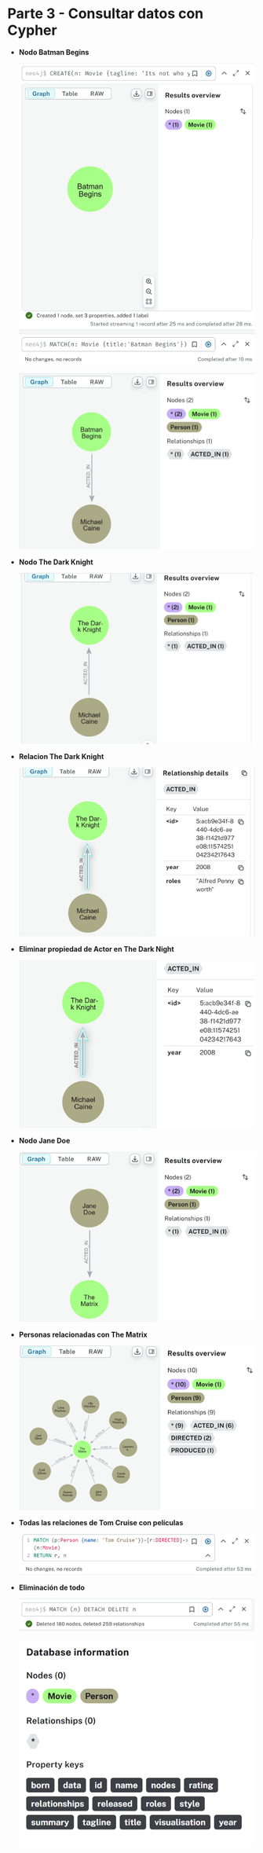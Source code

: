 # Parte 3 - Consultar datos con Cypher

- **Nodo Batman Begins**

  ![Busqueda y creación de nodo Batman Begins](./images/parte3_Inciso1_A.png)

  ![Creacion relacion con Batman Begins](./images/parte3_Inciso1_B.png)

- **Nodo The Dark Knight**

  ![Creacion relacion de Michael Caine en el papel de Alfred](./images/parte3_Inciso2.png)

- **Relacion The Dark Knight**

  ![Modificacion de relacion ACTED_IN para añadir el año](./images/parte3_Inciso3.png)

- **Eliminar propiedad de Actor en The Dark Night**

  ![Eliminacion de rol de Alfred](./images/parte3_Inciso4.png)

- **Nodo Jane Doe**

  ![Creación de nodo Jane Doe y relacion ACTED_IN con The Matrix](./images/parte3_Inciso5.png)

- **Personas relacionadas con The Matrix**

  ![Verificacion de todas las personas relacionadas de alguna forma con The Matrix](./images/parte3_Inciso6.png)

- **Todas las relaciones de Tom Cruise con películas**

  ![Verificiacion de peliculas dirigidas por Tom Cruise](./images/parte3_Inciso7.png)

- **Eliminación de todo**

  ![Eliminacion de todo lo contenido en la base de datos de prueba](./images/parte3_Inciso8_A.png)
  
  ![Evidencia de eliminacion de todos los datos](./images/parte3_Inciso8_B.png)
